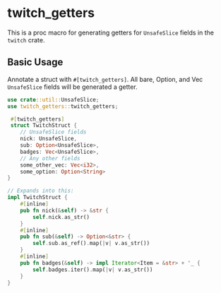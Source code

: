 # twitch_getters

This is a proc macro for generating getters for `UnsafeSlice` fields in the `twitch` crate.

## Basic Usage 
Annotate a struct with `#[twitch_getters]`. All bare, Option, and Vec `UnsafeSlice` fields will be generated a getter.

```rust
use crate::util::UnsafeSlice;
use twitch_getters::twitch_getters;

 #[twitch_getters]
 struct TwitchStruct {
    // UnsafeSlice fields
    nick: UnsafeSlice,
    sub: Option<UnsafeSlice>,
    badges: Vec<UnsafeSlice>,
    // Any other fields
    some_other_vec: Vec<i32>,
    some_option: Option<String>
}

// Expands into this:
impl TwitchStruct {
    #[inline]
    pub fn nick(&self) -> &str {
        self.nick.as_str()
    }
    #[inline]
    pub fn sub(&self) -> Option<&str> {
        self.sub.as_ref().map(|v| v.as_str())
    }
    #[inline]
    pub fn badges(&self) -> impl Iterator<Item = &str> + '_ {
        self.badges.iter().map(|v| v.as_str())
    }
}
```